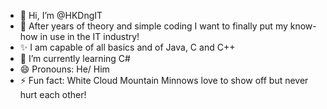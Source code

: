 - 👋 Hi, I’m @HKDngIT
- 👀 After years of theory and simple coding I want to finally put my know-how in use in the IT industry!
- ✨ I am capable of all basics and of Java, C and C++
- 🌱 I’m currently learning C#
- 😄 Pronouns: He/ Him
- ⚡ Fun fact: White Cloud Mountain Minnows love to show off but never hurt each other!

<!---
HKDngIT/HKDngIT is a ✨ special ✨ repository because its `README.md` (this file) appears on your GitHub profile.
You can click the Preview link to take a look at your changes.
--->
